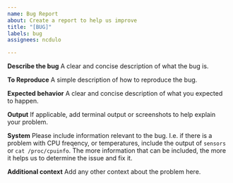 ```yaml
---
name: Bug Report
about: Create a report to help us improve
title: "[BUG]"
labels: bug
assignees: ncdulo

---
```


**Describe the bug**
A clear and concise description of what the bug is.

**To Reproduce**
A simple description of how to reproduce the bug.

**Expected behavior**
A clear and concise description of what you expected to happen.

**Output**
If applicable, add terminal output or screenshots to help explain your problem.

**System**
Please include information relevant to the bug. I.e. if there is a problem with
CPU freqency, or temperatures, include the output of `sensors` or
`cat /proc/cpuinfo`. The more information that can be included, the more it
helps us to determine the issue and fix it.

**Additional context**
Add any other context about the problem here.
